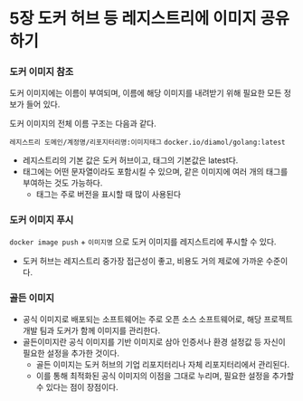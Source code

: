 # 5장 도커 허브 등 레지스트리에 이미지 공유하기

### 도커 이미지 참조

도커 이미지에는 이름이 부여되며, 이름에 해당 이미지를 내려받기 위해 필요한 모든 정보가 들어 있다.

도커 이미지의 전체 이름 구조는 다음과 같다.

`레지스트리 도메인/계정명/리포지터리명:이미지태그`
`docker.io/diamol/golang:latest`

* 레지스트리의 기본 값은 도커 허브이고, 태그의 기본값은 latest다.
* 태그에는 어떤 문자열이라도 포함시킬 수 있으며, 같은 이미지에 여러 개의 태그를 부여하는 것도 가능하다.
  * 태그는 주로 버전을 표시할 때 많이 사용된다

### 도커 이미지 푸시

`docker image push` + `이미지명` 으로 도커 이미지를 레지스트리에 푸시할 수 있다.
* 도커 허브는 레지스트리 중가장 접근성이 좋고, 비용도 거의 제로에 가까운 수준이다.

### 골든 이미지
* 공식 이미지로 배포되는 소프트웨어는 주로 오픈 소스 소프트웨어로, 해당 프로젝트 개발 팀과 도커가 함께 이미지를 관리한다.
* 골든이미지란 공식 이미지를 기반 이미지로 삼아 인증서나 환경 설정값 등 자신이 필요한 설정을 추가한 것이다.
  * 골든 이미지는 도커 허브의 기업 리포지터리나 자체 리포지터리에서 관리된다.
  * 이를 통해 최적화된 공식 이미지의 이점을 그대로 누리며, 필요한 설정을 추가할 수 있다는 점이 장점이다.

